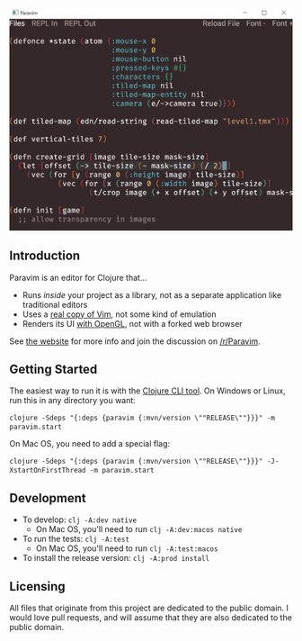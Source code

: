 <p align="center">
  <img src="screenshot.png" width="510" >
</p>

## Introduction

Paravim is an editor for Clojure that...
* Runs *inside* your project as a library, not as a separate application like traditional editors
* Uses a [real copy of Vim](https://github.com/oakes/libvim-clj), not some kind of emulation
* Renders its UI [with OpenGL](https://github.com/oakes/play-cljc), not with a forked web browser

See [the website](https://sekao.net/paravim/) for more info and join the discussion on [/r/Paravim](http://www.reddit.com/r/Paravim).

## Getting Started

The easiest way to run it is with the [Clojure CLI tool](https://clojure.org/guides/getting_started#_clojure_installer_and_cli_tools). On Windows or Linux, run this in any directory you want:

```
clojure -Sdeps "{:deps {paravim {:mvn/version \""RELEASE\""}}}" -m paravim.start
```

On Mac OS, you need to add a special flag:

```
clojure -Sdeps "{:deps {paravim {:mvn/version \""RELEASE\""}}}" -J-XstartOnFirstThread -m paravim.start
```

## Development

* To develop: `clj -A:dev native`
  * On Mac OS, you'll need to run `clj -A:dev:macos native`
* To run the tests: `clj -A:test`
  * On Mac OS, you'll need to run `clj -A:test:macos`
* To install the release version: `clj -A:prod install`

## Licensing

All files that originate from this project are dedicated to the public domain. I would love pull requests, and will assume that they are also dedicated to the public domain.
